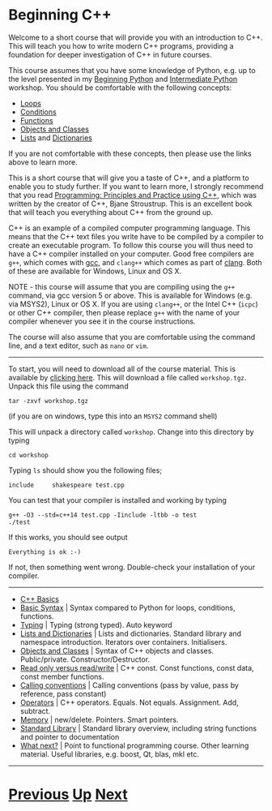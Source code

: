 
# Beginning C++

Welcome to a short course that will provide you with an introduction to C++. This will teach you how
to write modern C++ programs, providing a foundation for deeper investigation of C++
in future courses.

This course assumes that you have some knowledge of Python, e.g. up to the level presented
in my [Beginning Python](../beginning_python) and [Intermediate Python](../intermediate_python) workshop. You should be comfortable with
the following concepts:

* [Loops](../beginning_python/loops.md)
* [Conditions](../beginning_python/conditions.md)
* [Functions](../intermediate_python/functions.md)
* [Objects and Classes](../intermediate_python/objects.md)
* [Lists](../intermediate_python/lists.md) and [Dictionaries](../intermediate_python/dictionaries.md)

If you are not comfortable with these concepts, then please use the links above to learn more.

This is a short course that will give you a taste of C++, and a platform to enable you to 
study further. If you want to learn more, I strongly recommend that you read
[Programming: Principles and Practice using C++](https://www.amazon.co.uk/Programming-Principles-Practice-Using-C/dp/0321992784/ref=sr_1_2?ie=UTF8&qid=1508752825&sr=8-2&keywords=c%2B%2B+stroustrup), which was written by the
creator of C++, Bjane Stroustrup. This is an excellent book that will teach you everything
about C++ from the ground up.

C++ is an example of a compiled computer programming language. This means that the C++ text files you write have
to be compiled by a compiler to create an executable program. To follow this course you will thus need to have
a C++ compiler installed on your computer. Good free compilers are `g++`, which comes with [gcc](https://gcc.gnu.org/gcc-6/),
and `clang++` which comes as part of [clang](http://releases.llvm.org/download.html). Both of these are
available for Windows, Linux and OS X.

NOTE - this course will assume that you are compiling using the
`g++` command, via gcc version 5 or above.
This is available for Windows (e.g. via MSYS2), Linux or OS X. If you are using `clang++`, or the Intel C++ (`icpc`) or other C++ compiler, then please replace `g++` with the name of your compiler whenever you see it in the course instructions.

The course will also assume that you are comfortable using the command line, and a text editor, such as `nano` or `vim`. 

***

To start, you will need to download all of the course material. This
is available by [clicking here](https://github.com/chryswoods/siremol.org/raw/master/chryswoods.com/parallel_c%2B%2B/workshop.tgz). This will download a file called `workshop.tgz`. Unpack this file using the command

```
tar -zxvf workshop.tgz
```

(if you are on windows, type this into an `MSYS2` command shell)

This will unpack a directory called `workshop`. Change into this directory
by typing

```
cd workshop
```

Typing `ls` should show you the following files;

```
include     shakespeare test.cpp
```

You can test that your compiler is installed and working
by typing

```
g++ -O3 --std=c++14 test.cpp -Iinclude -ltbb -o test
./test
```

If this works, you should see output

```
Everything is ok :-)
```

If not, then something went wrong. Double-check your installation of your compiler.

***

* [C++ Basics](basics.md)
* [Basic Syntax](syntax.md) | Syntax compared to Python for loops, conditions, functions.
* [Typing](typing.md) | Typing (strong typed). Auto keyword
* [Lists and Dictionaries](lists.md) | Lists and dictionaries. Standard library and namespace introduction. Iterators over containers. Initialisers.
* [Objects and Classes](objects.md) | Syntax of C++ objects and classes. Public/private. Constructor/Destructor.
* [Read only versus read/write](const.md) | C++ const. Const functions, const data, const member functions.
* [Calling conventions](calling.md) | Calling conventions (pass by value, pass by reference, pass constant)
* [Operators](operators.md) | C++ operators. Equals. Not equals. Assignment. Add, subtract.
* [Memory](memory.md) | new/delete. Pointers. Smart pointers.
* [Standard Library](std.md) | Standard library overview, including string functions and pointer to documentation
* [What next?](whatnext.md) | Point to functional programming course. Other learning material. Useful libraries, e.g. boost, Qt, blas, mkl etc.

***

# [Previous](../main/courses.md) [Up](../main/courses.md) [Next](basics.md)  
